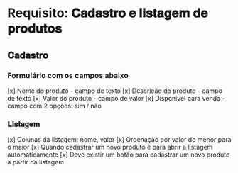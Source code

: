 # Requisito: 𝐂𝐚𝐝𝐚𝐬𝐭𝐫𝐨 𝐞 𝐥𝐢𝐬𝐭𝐚𝐠𝐞𝐦 𝐝𝐞 𝐩𝐫𝐨𝐝𝐮𝐭𝐨𝐬

## 𝐂𝐚𝐝𝐚𝐬𝐭𝐫𝐨

### Formulário com os campos abaixo

[x] Nome do produto - campo de texto
[x] Descrição do produto - campo de texto
[x] Valor do produto - campo de valor
[x] Disponível para venda - campo com 2 opções: sim / não

### 𝐋𝐢𝐬𝐭𝐚𝐠𝐞𝐦

[x] Colunas da listagem: nome, valor
[x] Ordenação por valor do menor para o maior
[x] Quando cadastrar um novo produto é para abrir a listagem automaticamente
[x] Deve existir um botão para cadastrar um novo produto a partir da listagem